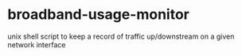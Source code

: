 broadband-usage-monitor
=======================

unix shell script to keep a record of traffic up/downstream on a given network interface

